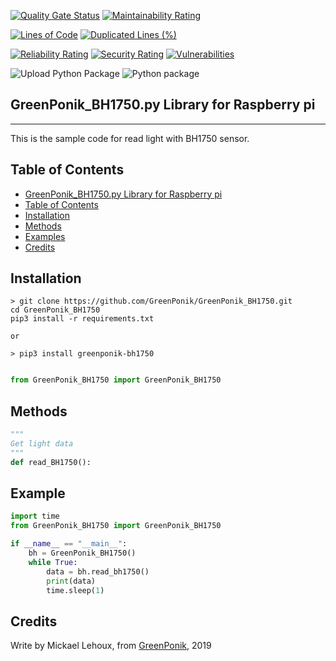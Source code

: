 [![Quality Gate Status](https://sonarcloud.io/api/project_badges/measure?project=GreenPonik_GreenPonik_BH1750&metric=alert_status)](https://sonarcloud.io/dashboard?id=GreenPonik_GreenPonik_BH1750)
[![Maintainability Rating](https://sonarcloud.io/api/project_badges/measure?project=GreenPonik_GreenPonik_BH1750&metric=sqale_rating)](https://sonarcloud.io/dashboard?id=GreenPonik_GreenPonik_BH1750)

[![Lines of Code](https://sonarcloud.io/api/project_badges/measure?project=GreenPonik_GreenPonik_BH1750&metric=ncloc)](https://sonarcloud.io/dashboard?id=GreenPonik_GreenPonik_BH1750)
[![Duplicated Lines (%)](https://sonarcloud.io/api/project_badges/measure?project=GreenPonik_GreenPonik_BH1750&metric=duplicated_lines_density)](https://sonarcloud.io/dashboard?id=GreenPonik_GreenPonik_BH1750)

[![Reliability Rating](https://sonarcloud.io/api/project_badges/measure?project=GreenPonik_GreenPonik_BH1750&metric=reliability_rating)](https://sonarcloud.io/dashboard?id=GreenPonik_GreenPonik_BH1750)
[![Security Rating](https://sonarcloud.io/api/project_badges/measure?project=GreenPonik_GreenPonik_BH1750&metric=security_rating)](https://sonarcloud.io/dashboard?id=GreenPonik_GreenPonik_BH1750)
[![Vulnerabilities](https://sonarcloud.io/api/project_badges/measure?project=GreenPonik_GreenPonik_BH1750&metric=vulnerabilities)](https://sonarcloud.io/dashboard?id=GreenPonik_GreenPonik_BH1750)


![Upload Python Package](https://github.com/GreenPonik/GreenPonik_BH1750/workflows/Upload%20Python%20Package/badge.svg?event=release)
![Python package](https://github.com/GreenPonik/GreenPonik_BH1750/workflows/Python%20package/badge.svg?event=push)


## GreenPonik_BH1750.py Library for Raspberry pi
---------------------------------------------------------
This is the sample code for read light with BH1750 sensor.


## Table of Contents

- [GreenPonik_BH1750.py Library for Raspberry pi](#GreenPonikBH1750py-library-for-raspberry-pi)
- [Table of Contents](#table-of-contents)
- [Installation](#installation)
- [Methods](#methods)
- [Examples](#examples)
- [Credits](#credits)


## Installation
```shell
> git clone https://github.com/GreenPonik/GreenPonik_BH1750.git
cd GreenPonik_BH1750
pip3 install -r requirements.txt

or 

> pip3 install greenponik-bh1750
```
```Python

from GreenPonik_BH1750 import GreenPonik_BH1750

```

## Methods

```python
"""
Get light data
"""
def read_BH1750():

```

## Example
```Python
import time
from GreenPonik_BH1750 import GreenPonik_BH1750

if __name__ == "__main__":
    bh = GreenPonik_BH1750()
    while True:
        data = bh.read_bh1750()
        print(data)
        time.sleep(1)
```

## Credits
Write by Mickael Lehoux, from [GreenPonik](https://www.greenponik.com), 2019
